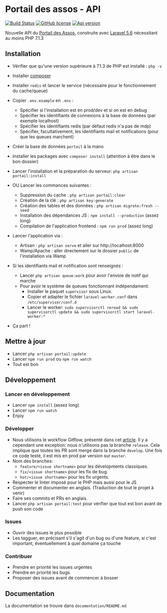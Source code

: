 # Portail des assos - API

[![Build Status](https://travis-ci.org/simde-utc/portail.svg?branch=master)](https://travis-ci.org/simde-utc/portail)
[![GitHub license](https://img.shields.io/github/license/simde-utc/portail.svg)](https://github.com/simde-utc/portail/blob/develop/LICENSE)
[![Api version](https://img.shields.io/badge/version%20api-v1-blue.svg)](https://assos.utc.fr/api/v1)

Nouvelle API du [Portail des Assos](https://assos.utc.fr), construite avec [Laravel 5.6](https://laravel.com/) nécessitant au moins PHP 7.1.3



## Installation

- Vérifier que qu'une version supérieure à 7.1.3 de PHP est installé : `php -v`
- Installer [composer](https://getcomposer.org/download/)
- Installer `redis` et lancer le service (nécessaire pour le fonctionnement du cache/queue)

- Copier `.env.example` en `.env` :
    + Spécifier si l'installation est en prod/dev et si on est en debug
    + Spécifier les identifiants de connexions à la base de données (par exemple localhost)
    + Spécifier les identifiants redis (par défaut redis n'a pas de mdp)
    + Spécifier, facultativement, les identifiants mail et notifications (pour que les queues marchent)
- Créer la base de données `portail` à la mano
- Installer les packages avec `composer install` (attention à être dans le bon dossier)

- Lancer l'installation et la préparation du serveur: `php artisan portail:install`
- OU Lancer les commances suivantes :
    + Suppression du cache : `php artisan portail:clear`
    + Création de la clé : `php artisan key:generate`
    + Création des tables et des données : `php artisan migrate:fresh --seed`
	+ Installation des dépendances JS : `npm install --production` (assez long)
	+ Compilation de l'application frontend : `npm run prod` (assez long)

- Lancer l'application via :
    + Artisan : `php artisan serve` et aller sur http://localhost:8000
    + Wamp/Apache : aller directement sur le dossier `public` de l'installation via Wamp
- Si les identifiants mail et notification sont renseignés :
    + Lancer `php artisan queue:work` pour avoir l'envoie de notif qui marche
    + Pour avoir le système de queues fonctionnant indépendament:
		- Installer le paquet `supervisor` sous Linux.
	    - Copier et adapter le fichier `laravel-worker.conf` dans `/etc/supervisor/conf.d`
	    - Lancer le worker: `sudo supervisorctl reread && sudo supervisorctl update && sudo supervisorctl start laravel-worker:*`
- Ça part !



## Mettre à jour

- Lancer `php artisan portail:update`
- Lancer `npm run prod` ou `npm run watch`
- Tout est bon



## Développement
### Lancer en développement

- Lancer `npm install` (assez long)
- Lancer `npm run watch`
- Enjoy


### Développer

- Nous utilisons le workflow Gitflow, présenté dans cet [article](https://nvie.com/files/Git-branching-model.pdf). Il y a cependant une exception: nous n'utilisons pas la branche `release`. Cela implique que toutes les PR sont merge dans la branche `develop`. Une fois ce code testé, il est mis en prod par version sur `master`.
- Nom des branches:
  - `feature/<issue shortname>` pour les dévelopments classiques.
  - `fix/<issue shortname>` pour les fix de bug.
  - `hot/<issue shortname>` pour les fix urgents.
- Respecter le linter imposé pour le PHP mais aussi pour le JS
- Commenter et documenter en anglais. (Traduction de tout le projet à venir)
- Faire ses commits et PRs en anglais.
- Lancer `php artisan portail:test` pour vérifier que tout est bon avant de push son code

### Issues
- Ouvrir des issues le plus possible
- Les tagguer, en précisant s'il s'agit d'un bug ou d'une feature, si c'est important, éventuellement à quel domaine ça touche

### Contribuer
- Prendre en priorité les issues urgentes
- Prendre en priorité les bugs
- Proposer des issues avant de commencer à bosser

## Documentation

La documentation se trouve dans `documentation/README.md`
